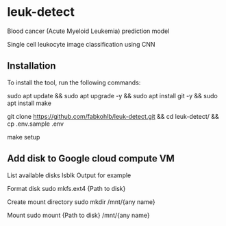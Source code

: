 # leuk-detect
Blood cancer (Acute Myeloid Leukemia) prediction model

Single cell leukocyte image classification using CNN

## Installation
To install the tool, run the following commands:

sudo apt update && sudo apt upgrade -y &&
sudo apt install git -y &&
sudo apt install make

git clone https://github.com/fabkohlb/leuk-detect.git &&
cd leuk-detect/ &&
cp .env.sample .env 

make setup

## Add disk to Google cloud compute VM
List available disks
lsblk
Output for example

Format disk
sudo mkfs.ext4 {Path to disk}

Create mount directory
sudo mkdir /mnt/{any name}

Mount
sudo mount {Path to disk} /mnt/{any name}
